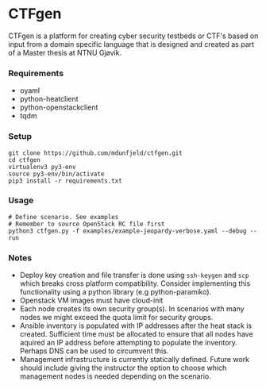 # CTFgen
CTFgen is a platform for creating cyber security testbeds or CTF's based on input from a domain specific language that is designed and created as part of a Master thesis at NTNU Gjøvik.

### Requirements
* oyaml
* python-heatclient
* python-openstackclient
* tqdm

### Setup

```
git clone https://github.com/mdunfjeld/ctfgen.git
cd ctfgen
virtualenv3 py3-env
source py3-env/bin/activate
pip3 install -r requirements.txt
```
### Usage
```
# Define scenario. See examples
# Remember to source OpenStack RC file first
python3 ctfgen.py -f examples/example-jeopardy-verbose.yaml --debug --run
```

### Notes
* Deploy key creation and file transfer is done using `ssh-keygen` and `scp` which breaks cross platform compatibility. Consider implementing this functionality using a python library (e.g python-paramiko).
* Openstack VM images must have cloud-init
* Each node creates its own security group(s). In scenarios with many nodes we might exceed the quota limit for security groups.  
* Ansible inventory is populated with IP addresses after the heat stack is created. Sufficient time must be allocated to ensure that all nodes have aquired an IP address before attempting to populate the inventory. Perhaps DNS can be used to circumvent this.
* Management infrastructure is currently statically defined. Future work should include giving the instructor the option to choose which management nodes is needed depending on the scenario.
